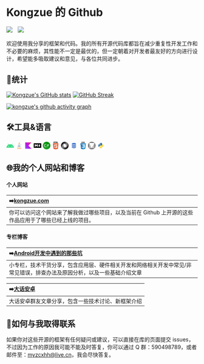 # Kongzue 的 Github

<img src="https://img.shields.io/badge/Android-Programmer-green?style=for-the-badge&logo=android" />　<img src="https://img.shields.io/badge/UI-Designer-blue?style=for-the-badge&logo=Material-Design" />　

欢迎使用我分享的框架和代码。我的所有开源代码库都旨在减少重复性开发工作和不必要的麻烦，其性能不一定是最优的，但一定朝着对开发者最友好的方向进行设计，希望能多吸取建议和意见，与各位共同进步。

## 🚀统计

[![Kongzue's GitHub stats](https://github-readme-stats.vercel.app/api?username=kongzue&show_icons=true)](https://github.com/kongzue/) [![GitHub Streak](https://github-readme-streak-stats.herokuapp.com?user=kongzue&locale=zh)](https://git.io/streak-stats)

[![kongzue's github activity graph](https://activity-graph.herokuapp.com/graph?username=kongzue&bg_color=ffffff&color=5194F0&line=5194F0&point=5194F0&area_color=D5E5FA&area=true&hide_border=true)](https://github.com/kongzue)

## 🛠️工具&语言

<code><img height="20" src="https://raw.githubusercontent.com/kongzue/kongzue/main/res/android.png"></code> <code><img height="20" src="https://raw.githubusercontent.com/kongzue/kongzue/main/res/java.png"></code> <code><img height="20" src="https://raw.githubusercontent.com/kongzue/kongzue/main/res/i_kotlin.png"></code> <code><img height="20" src="https://raw.githubusercontent.com/kongzue/kongzue/main/res/markdown.png"></code> <code><img height="20" src="https://raw.githubusercontent.com/kongzue/kongzue/main/res/csharp.png"></code> <code><img height="20" src="https://raw.githubusercontent.com/kongzue/kongzue/main/res/html.png"></code> <code><img height="20" src="https://raw.githubusercontent.com/kongzue/kongzue/main/res/json.png"></code> <code><img height="20" src="https://raw.githubusercontent.com/kongzue/kongzue/main/res/sql.png"></code> <code><img height="20" src="https://raw.githubusercontent.com/kongzue/kongzue/main/res/css.png"></code> <code><img height="20" src="https://raw.githubusercontent.com/kongzue/kongzue/main/res/material-design.png"></code> <code><img height="20" src="https://raw.githubusercontent.com/kongzue/kongzue/main/res/python.png"></code>

## 🌐我的个人网站和博客

#### 个人网站 

| ➡️[kongzue.com](https://www.kongzue.com)                      |
| :----------------------------------------------------------- |
| 你可以访问这个网站来了解我做过哪些项目，以及当前在 Github 上开源的这些作品应用于了哪些已经上线的项目。 |

#### 专栏博客 

| ➡️[Android开发中遇到的那些坑](https://xiaozhuanlan.com/kongzue) |
| :----------------------------------------------------------- |
| 小专栏，技术干货分享，包含应用层、硬件相关开发和网络相关开发中常见/非常见错误，排查办法及原因分析，以及一些基础介绍文章 |

| ➡️[大话安卓](https://xiaozhuanlan.com/dahuaandroid) |
| :------------------------------------------------- |
| 大话安卓群友文章分享，包含一些技术讨论、新框架介绍 |

## 📧如何与我取得联系

如果你对这些开源的框架有任何疑问或建议，可以直接在库的页面提交 issues，不过因为工作的原因我可能不能及时答复，你可以通过 Q 群：590498789，或者邮件至：myzcxhh@live.cn，我会尽快答复。
